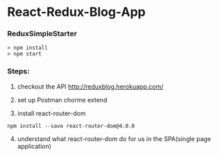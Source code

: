 # React-Redux-Blog-App

### ReduxSimpleStarter
```
> npm install
> npm start
```
### Steps:
1) checkout the API
http://reduxblog.herokuapp.com/

2) set up Postman chorme extend

3) install react-router-dom
```
npm install --save react-router-dom@4.0.0
```
4) understand what react-router-dom do for us in the SPA(single page application)
